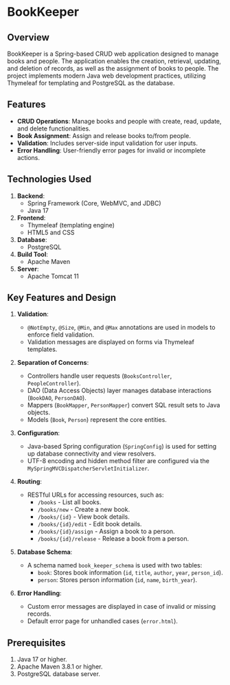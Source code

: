 # BookKeeper

## Overview
BookKeeper is a Spring-based CRUD web application designed to manage books and people. The application enables the creation, retrieval, updating, and deletion of records, as well as the assignment of books to people. The project implements modern Java web development practices, utilizing Thymeleaf for templating and PostgreSQL as the database.

## Features
- **CRUD Operations**: Manage books and people with create, read, update, and delete functionalities.
- **Book Assignment**: Assign and release books to/from people.
- **Validation**: Includes server-side input validation for user inputs.
- **Error Handling**: User-friendly error pages for invalid or incomplete actions.

## Technologies Used
1. **Backend**:
   - Spring Framework (Core, WebMVC, and JDBC)
   - Java 17
2. **Frontend**:
   - Thymeleaf (templating engine)
   - HTML5 and CSS
3. **Database**:
   - PostgreSQL
4. **Build Tool**:
   - Apache Maven
5. **Server**:
   - Apache Tomcat 11

## Key Features and Design
1. **Validation**:
   - `@NotEmpty`, `@Size`, `@Min`, and `@Max` annotations are used in models to enforce field validation.
   - Validation messages are displayed on forms via Thymeleaf templates.

2. **Separation of Concerns**:
   - Controllers handle user requests (`BooksController`, `PeopleController`).
   - DAO (Data Access Objects) layer manages database interactions (`BookDAO`, `PersonDAO`).
   - Mappers (`BookMapper`, `PersonMapper`) convert SQL result sets to Java objects.
   - Models (`Book`, `Person`) represent the core entities.

3. **Configuration**:
   - Java-based Spring configuration (`SpringConfig`) is used for setting up database connectivity and view resolvers.
   - UTF-8 encoding and hidden method filter are configured via the `MySpringMVCDispatcherServletInitializer`.

4. **Routing**:
   - RESTful URLs for accessing resources, such as:
     - `/books` - List all books.
     - `/books/new` - Create a new book.
     - `/books/{id}` - View book details.
     - `/books/{id}/edit` - Edit book details.
     - `/books/{id}/assign` - Assign a book to a person.
     - `/books/{id}/release` - Release a book from a person.

5. **Database Schema**:
   - A schema named `book_keeper_schema` is used with two tables:
     - `book`: Stores book information (`id`, `title`, `author`, `year`, `person_id`).
     - `person`: Stores person information (`id`, `name`, `birth_year`).

6. **Error Handling**:
   - Custom error messages are displayed in case of invalid or missing records.
   - Default error page for unhandled cases (`error.html`).

## Prerequisites
1. Java 17 or higher.
2. Apache Maven 3.8.1 or higher.
3. PostgreSQL database server.

